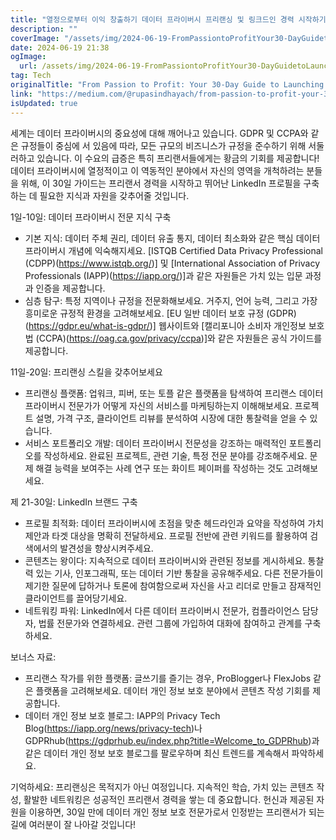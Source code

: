 ```yaml
---
title: "열정으로부터 이익 창출하기 데이터 프라이버시 프리랜싱 및 링크드인 경력 시작하기를 위한 30일 가이드"
description: ""
coverImage: "/assets/img/2024-06-19-FromPassiontoProfitYour30-DayGuidetoLaunchingaDataPrivacyFreelancingLinkedInCareer_0.png"
date: 2024-06-19 21:38
ogImage:
  url: /assets/img/2024-06-19-FromPassiontoProfitYour30-DayGuidetoLaunchingaDataPrivacyFreelancingLinkedInCareer_0.png
tag: Tech
originalTitle: "From Passion to Profit: Your 30-Day Guide to Launching a Data Privacy Freelancing , LinkedIn Career"
link: "https://medium.com/@rupasindhayach/from-passion-to-profit-your-30-day-guide-to-launching-a-data-privacy-freelancing-linkedin-career-05e5818c6780"
isUpdated: true
---
```


세계는 데이터 프라이버시의 중요성에 대해 깨어나고 있습니다. GDPR 및 CCPA와 같은 규정들이 중심에 서 있음에 따라, 모든 규모의 비즈니스가 규정을 준수하기 위해 서둘러하고 있습니다. 이 수요의 급증은 특히 프리랜서들에게는 황금의 기회를 제공합니다! 데이터 프라이버시에 열정적이고 이 역동적인 분야에서 자신의 영역을 개척하려는 분들을 위해, 이 30일 가이드는 프리랜서 경력을 시작하고 뛰어난 LinkedIn 프로필을 구축하는 데 필요한 지식과 자원을 갖추어줄 것입니다.

1일-10일: 데이터 프라이버시 전문 지식 구축

- 기본 지식: 데이터 주체 권리, 데이터 유출 통지, 데이터 최소화와 같은 핵심 데이터 프라이버시 개념에 익숙해지세요. [ISTQB Certified Data Privacy Professional (CDPP)(https://www.istqb.org/)] 및 [International Association of Privacy Professionals (IAPP)(https://iapp.org/)]과 같은 자원들은 가치 있는 입문 과정과 인증을 제공합니다.
- 심층 탐구: 특정 지역이나 규정을 전문화해보세요. 거주지, 언어 능력, 그리고 가장 흥미로운 규정적 환경을 고려해보세요. [EU 일반 데이터 보호 규정 (GDPR)(https://gdpr.eu/what-is-gdpr/)] 웹사이트와 [캘리포니아 소비자 개인정보 보호법 (CCPA)(https://oag.ca.gov/privacy/ccpa)]와 같은 자원들은 공식 가이드를 제공합니다.

11일-20일: 프리랜싱 스킬을 갖추어보세요

<div class="content-ad"></div>

- 프리랜싱 플랫폼: 업워크, 피버, 또는 토플 같은 플랫폼을 탐색하여 프리랜스 데이터 프라이버시 전문가가 어떻게 자신의 서비스를 마케팅하는지 이해해보세요. 프로젝트 설명, 가격 구조, 클라이언트 리뷰를 분석하여 시장에 대한 통찰력을 얻을 수 있습니다.
- 서비스 포트폴리오 개발: 데이터 프라이버시 전문성을 강조하는 매력적인 포트폴리오를 작성하세요. 완료된 프로젝트, 관련 기술, 특정 전문 분야를 강조해주세요. 문제 해결 능력을 보여주는 사례 연구 또는 화이트 페이퍼를 작성하는 것도 고려해보세요.

제 21-30일: LinkedIn 브랜드 구축

- 프로필 최적화: 데이터 프라이버시에 초점을 맞춘 헤드라인과 요약을 작성하여 가치 제안과 타겟 대상을 명확히 전달하세요. 프로필 전반에 관련 키워드를 활용하여 검색에서의 발견성을 향상시켜주세요.
- 콘텐츠는 왕이다: 지속적으로 데이터 프라이버시와 관련된 정보를 게시하세요. 통찰력 있는 기사, 인포그래픽, 또는 데이터 기반 통찰을 공유해주세요. 다른 전문가들이 제기한 질문에 답하거나 토론에 참여함으로써 자신을 사고 리더로 만들고 잠재적인 클라이언트를 끌어당기세요.
- 네트워킹 파워: LinkedIn에서 다른 데이터 프라이버시 전문가, 컴플라이언스 담당자, 법률 전문가와 연결하세요. 관련 그룹에 가입하여 대화에 참여하고 관계를 구축하세요.

보너스 자료:

<div class="content-ad"></div>

- 프리랜스 작가를 위한 플랫폼: 글쓰기를 즐기는 경우, ProBlogger나 FlexJobs 같은 플랫폼을 고려해보세요. 데이터 개인 정보 보호 분야에서 콘텐츠 작성 기회를 제공합니다.
- 데이터 개인 정보 보호 블로그: IAPP의 Privacy Tech Blog(https://iapp.org/news/privacy-tech)나 GDPRhub(https://gdprhub.eu/index.php?title=Welcome_to_GDPRhub)과 같은 데이터 개인 정보 보호 블로그를 팔로우하며 최신 트렌드를 계속해서 파악하세요.

기억하세요:
프리랜싱은 목적지가 아닌 여정입니다. 지속적인 학습, 가치 있는 콘텐츠 작성, 활발한 네트워킹은 성공적인 프리랜서 경력을 쌓는 데 중요합니다. 헌신과 제공된 자원을 이용하면, 30일 만에 데이터 개인 정보 보호 전문가로서 인정받는 프리랜서가 되는 길에 여러분이 잘 나아갈 것입니다!
